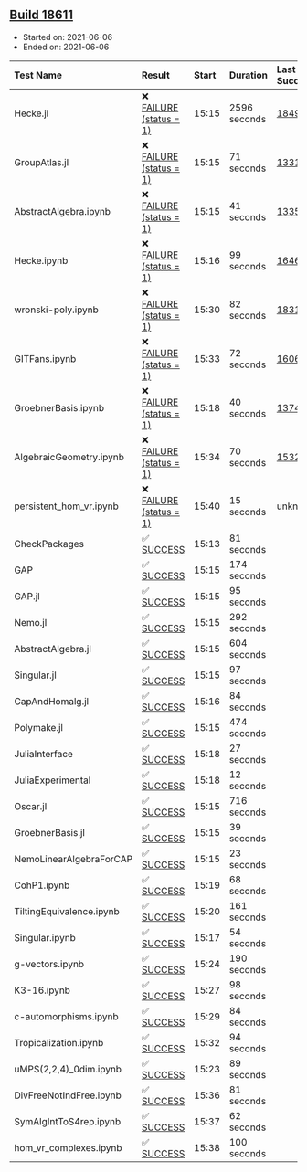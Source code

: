 ## [Build 18611](https://oscarci.mathematik.uni-kl.de/job/oscar/18611/)

* Started on: 2021-06-06
* Ended on: 2021-06-06

| Test Name    | Result | Start | Duration | Last Success | First Failure |
|:-------------|:-------|:------|:---------|:-------------|:--------------|
| Hecke.jl | ❌ [FAILURE (status = 1)](https://oscarci.mathematik.uni-kl.de/job/oscar/18611/artifact/logs/build-18611/Hecke.jl.log) | 15:15 | 2596 seconds | [18490](https://oscarci.mathematik.uni-kl.de/job/oscar/18490/) | [18491](https://oscarci.mathematik.uni-kl.de/job/oscar/18491/) |
| GroupAtlas.jl | ❌ [FAILURE (status = 1)](https://oscarci.mathematik.uni-kl.de/job/oscar/18611/artifact/logs/build-18611/GroupAtlas.jl.log) | 15:15 | 71 seconds | [13311](https://oscarci.mathematik.uni-kl.de/job/oscar/13311/) | [13312](https://oscarci.mathematik.uni-kl.de/job/oscar/13312/) |
| AbstractAlgebra.ipynb | ❌ [FAILURE (status = 1)](https://oscarci.mathematik.uni-kl.de/job/oscar/18611/artifact/logs/build-18611/AbstractAlgebra.ipynb.log) | 15:15 | 41 seconds | [13355](https://oscarci.mathematik.uni-kl.de/job/oscar/13355/) | [13356](https://oscarci.mathematik.uni-kl.de/job/oscar/13356/) |
| Hecke.ipynb | ❌ [FAILURE (status = 1)](https://oscarci.mathematik.uni-kl.de/job/oscar/18611/artifact/logs/build-18611/Hecke.ipynb.log) | 15:16 | 99 seconds | [16463](https://oscarci.mathematik.uni-kl.de/job/oscar/16463/) | [16464](https://oscarci.mathematik.uni-kl.de/job/oscar/16464/) |
| wronski-poly.ipynb | ❌ [FAILURE (status = 1)](https://oscarci.mathematik.uni-kl.de/job/oscar/18611/artifact/logs/build-18611/wronski-poly.ipynb.log) | 15:30 | 82 seconds | [18314](https://oscarci.mathematik.uni-kl.de/job/oscar/18314/) | [18315](https://oscarci.mathematik.uni-kl.de/job/oscar/18315/) |
| GITFans.ipynb | ❌ [FAILURE (status = 1)](https://oscarci.mathematik.uni-kl.de/job/oscar/18611/artifact/logs/build-18611/GITFans.ipynb.log) | 15:33 | 72 seconds | [16068](https://oscarci.mathematik.uni-kl.de/job/oscar/16068/) | [16069](https://oscarci.mathematik.uni-kl.de/job/oscar/16069/) |
| GroebnerBasis.ipynb | ❌ [FAILURE (status = 1)](https://oscarci.mathematik.uni-kl.de/job/oscar/18611/artifact/logs/build-18611/GroebnerBasis.ipynb.log) | 15:18 | 40 seconds | [13748](https://oscarci.mathematik.uni-kl.de/job/oscar/13748/) | [13749](https://oscarci.mathematik.uni-kl.de/job/oscar/13749/) |
| AlgebraicGeometry.ipynb | ❌ [FAILURE (status = 1)](https://oscarci.mathematik.uni-kl.de/job/oscar/18611/artifact/logs/build-18611/AlgebraicGeometry.ipynb.log) | 15:34 | 70 seconds | [15322](https://oscarci.mathematik.uni-kl.de/job/oscar/15322/) | [15323](https://oscarci.mathematik.uni-kl.de/job/oscar/15323/) |
| persistent_hom_vr.ipynb | ❌ [FAILURE (status = 1)](https://oscarci.mathematik.uni-kl.de/job/oscar/18611/artifact/logs/build-18611/persistent_hom_vr.ipynb.log) | 15:40 | 15 seconds | unknown | unknown |
| CheckPackages | ✅ [SUCCESS](https://oscarci.mathematik.uni-kl.de/job/oscar/18611/artifact/logs/build-18611/CheckPackages.log) | 15:13 | 81 seconds |  |  |
| GAP | ✅ [SUCCESS](https://oscarci.mathematik.uni-kl.de/job/oscar/18611/artifact/logs/build-18611/GAP.log) | 15:15 | 174 seconds |  |  |
| GAP.jl | ✅ [SUCCESS](https://oscarci.mathematik.uni-kl.de/job/oscar/18611/artifact/logs/build-18611/GAP.jl.log) | 15:15 | 95 seconds |  |  |
| Nemo.jl | ✅ [SUCCESS](https://oscarci.mathematik.uni-kl.de/job/oscar/18611/artifact/logs/build-18611/Nemo.jl.log) | 15:15 | 292 seconds |  |  |
| AbstractAlgebra.jl | ✅ [SUCCESS](https://oscarci.mathematik.uni-kl.de/job/oscar/18611/artifact/logs/build-18611/AbstractAlgebra.jl.log) | 15:15 | 604 seconds |  |  |
| Singular.jl | ✅ [SUCCESS](https://oscarci.mathematik.uni-kl.de/job/oscar/18611/artifact/logs/build-18611/Singular.jl.log) | 15:15 | 97 seconds |  |  |
| CapAndHomalg.jl | ✅ [SUCCESS](https://oscarci.mathematik.uni-kl.de/job/oscar/18611/artifact/logs/build-18611/CapAndHomalg.jl.log) | 15:16 | 84 seconds |  |  |
| Polymake.jl | ✅ [SUCCESS](https://oscarci.mathematik.uni-kl.de/job/oscar/18611/artifact/logs/build-18611/Polymake.jl.log) | 15:15 | 474 seconds |  |  |
| JuliaInterface | ✅ [SUCCESS](https://oscarci.mathematik.uni-kl.de/job/oscar/18611/artifact/logs/build-18611/JuliaInterface.log) | 15:18 | 27 seconds |  |  |
| JuliaExperimental | ✅ [SUCCESS](https://oscarci.mathematik.uni-kl.de/job/oscar/18611/artifact/logs/build-18611/JuliaExperimental.log) | 15:18 | 12 seconds |  |  |
| Oscar.jl | ✅ [SUCCESS](https://oscarci.mathematik.uni-kl.de/job/oscar/18611/artifact/logs/build-18611/Oscar.jl.log) | 15:15 | 716 seconds |  |  |
| GroebnerBasis.jl | ✅ [SUCCESS](https://oscarci.mathematik.uni-kl.de/job/oscar/18611/artifact/logs/build-18611/GroebnerBasis.jl.log) | 15:15 | 39 seconds |  |  |
| NemoLinearAlgebraForCAP | ✅ [SUCCESS](https://oscarci.mathematik.uni-kl.de/job/oscar/18611/artifact/logs/build-18611/NemoLinearAlgebraForCAP.log) | 15:15 | 23 seconds |  |  |
| CohP1.ipynb | ✅ [SUCCESS](https://oscarci.mathematik.uni-kl.de/job/oscar/18611/artifact/logs/build-18611/CohP1.ipynb.log) | 15:19 | 68 seconds |  |  |
| TiltingEquivalence.ipynb | ✅ [SUCCESS](https://oscarci.mathematik.uni-kl.de/job/oscar/18611/artifact/logs/build-18611/TiltingEquivalence.ipynb.log) | 15:20 | 161 seconds |  |  |
| Singular.ipynb | ✅ [SUCCESS](https://oscarci.mathematik.uni-kl.de/job/oscar/18611/artifact/logs/build-18611/Singular.ipynb.log) | 15:17 | 54 seconds |  |  |
| g-vectors.ipynb | ✅ [SUCCESS](https://oscarci.mathematik.uni-kl.de/job/oscar/18611/artifact/logs/build-18611/g-vectors.ipynb.log) | 15:24 | 190 seconds |  |  |
| K3-16.ipynb | ✅ [SUCCESS](https://oscarci.mathematik.uni-kl.de/job/oscar/18611/artifact/logs/build-18611/K3-16.ipynb.log) | 15:27 | 98 seconds |  |  |
| c-automorphisms.ipynb | ✅ [SUCCESS](https://oscarci.mathematik.uni-kl.de/job/oscar/18611/artifact/logs/build-18611/c-automorphisms.ipynb.log) | 15:29 | 84 seconds |  |  |
| Tropicalization.ipynb | ✅ [SUCCESS](https://oscarci.mathematik.uni-kl.de/job/oscar/18611/artifact/logs/build-18611/Tropicalization.ipynb.log) | 15:32 | 94 seconds |  |  |
| uMPS(2,2,4)_0dim.ipynb | ✅ [SUCCESS](https://oscarci.mathematik.uni-kl.de/job/oscar/18611/artifact/logs/build-18611/uMPS-2-2-4-_0dim.ipynb.log) | 15:23 | 89 seconds |  |  |
| DivFreeNotIndFree.ipynb | ✅ [SUCCESS](https://oscarci.mathematik.uni-kl.de/job/oscar/18611/artifact/logs/build-18611/DivFreeNotIndFree.ipynb.log) | 15:36 | 81 seconds |  |  |
| SymAlgIntToS4rep.ipynb | ✅ [SUCCESS](https://oscarci.mathematik.uni-kl.de/job/oscar/18611/artifact/logs/build-18611/SymAlgIntToS4rep.ipynb.log) | 15:37 | 62 seconds |  |  |
| hom_vr_complexes.ipynb | ✅ [SUCCESS](https://oscarci.mathematik.uni-kl.de/job/oscar/18611/artifact/logs/build-18611/hom_vr_complexes.ipynb.log) | 15:38 | 100 seconds |  |  |
